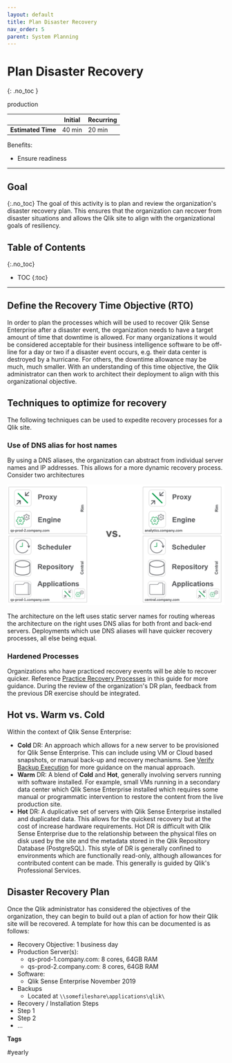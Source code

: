 ```yaml
---
layout: default
title: Plan Disaster Recovery
nav_order: 5
parent: System Planning
---
```


# Plan Disaster Recovery
{: .no_toc }

<span class="label prod">production</span>

|                                  		                  | Initial   | Recurring  |
|---------------------------------------------------------|-----------|------------|
| <i class="far fa-clock fa-sm"></i> **Estimated Time**   | 40 min    | 20 min     |

Benefits:

  - Ensure readiness
  
-------------------------

## Goal
{:.no_toc}
The goal of this activity is to plan and review the organization's disaster recovery plan. This ensures that the organization can recover from disaster situations and allows the Qlik site to align with the organizational goals of resiliency.

## Table of Contents
{:.no_toc}

* TOC
{:toc}
-------------------------

## Define the Recovery Time Objective (RTO)

In order to plan the processes which will be used to recover Qlik Sense Enterprise after a disaster event, the organization needs to have a target amount of time that downtime is allowed. For many organizations it would be considered acceptable for their business intelligence software to be off-line for a day or two if a disaster event occurs, e.g. their data center is destroyed by a hurricane. For others, the downtime allowance may be much, much smaller. With an understanding of this time objective, the Qlik administrator can then work to architect their deployment to align with this organizational objective.

## Techniques to optimize for recovery

The following techniques can be used to expedite recovery processes for a Qlik site.

### Use of DNS alias for host names

By using a DNS aliases, the organization can abstract from individual server names and IP addresses. This allows for a more dynamic recovery process. Consider two architectures

[![disaster-1.png](images/disaster-1.png)](https://raw.githubusercontent.com/qs-admin-guide/qs-admin-guide/master/docs/system_planning/images/disaster-1.png)

The architecture on the left uses static server names for routing whereas the architecture on the right uses DNS alias for both front and back-end servers. Deployments which use DNS aliases will have quicker recovery processes, all else being equal.

### Hardened Processes

Organizations who have practiced recovery events will be able to recover quicker. Reference [Practice Recovery Processes](practice_recovery_processes.md) in this guide for more guidance. During the review of the organization's DR plan, feedback from the previous DR exercise should be integrated.

## Hot vs. Warm vs. Cold

Within the context of Qlik Sense Enterprise:

- **Cold** DR: An approach which allows for a new server to be provisioned for Qlik Sense Enterprise. This can include using VM or Cloud based snapshots, or manual back-up and recovery mechanisms. See [Verify Backup Execution](..\backup_and_archiving\verify_backup_execution.md) for more guidance on the manual approach.
- **Warm** DR: A blend of **Cold** and **Hot**, generally involving servers running with software installed. For example, small VMs running in a secondary data center which Qlik Sense Enterprise installed which requires some manual or programmatic intervention to restore the content from the live production site.
- **Hot** DR: A duplicative set of servers with Qlik Sense Enterprise installed and duplicated data. This allows for the quickest recovery but at the cost of increase hardware requirements. Hot DR is difficult with Qlik Sense Enterprise due to the relationship between the physical files on disk used by the site and the metadata stored in the Qlik Repository Database (PostgreSQL). This style of DR is generally confined to environments which are functionally read-only, although allowances for contributed content can be made. This generally is guided by Qlik's Professional Services.


## Disaster Recovery Plan

Once the Qlik administrator has considered the objectives of the organization, they can begin to build out a plan of action for how their Qlik site will be recovered. A template for how this can be documented is as follows:

- Recovery Objective: 1 business day
- Production Server(s): 
  - qs-prod-1.company.com: 8 cores, 64GB RAM
  - qs-prod-2.company.com: 8 cores, 64GB RAM
- Software:
  - Qlik Sense Enterprise November 2019
- Backups
  - Located at `\\somefileshare\applications\qlik\`
- Recovery / Installation Steps
 - Step 1
 - Step 2
 - ...

**Tags**

#yearly
